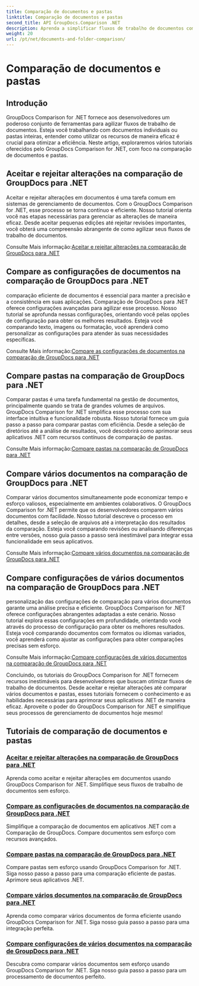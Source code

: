 ```yaml
---
title: Comparação de documentos e pastas
linktitle: Comparação de documentos e pastas
second_title: API GroupDocs.Comparison .NET
description: Aprenda a simplificar fluxos de trabalho de documentos com tutoriais de comparação de GroupDocs para .NET. Aceite, rejeite alterações e compare documentos e pastas sem esforço.
weight: 20
url: /pt/net/documents-and-folder-comparison/
---
```


# Comparação de documentos e pastas

## Introdução

GroupDocs Comparison for .NET fornece aos desenvolvedores um poderoso conjunto de ferramentas para agilizar fluxos de trabalho de documentos. Esteja você trabalhando com documentos individuais ou pastas inteiras, entender como utilizar os recursos de maneira eficaz é crucial para otimizar a eficiência. Neste artigo, exploraremos vários tutoriais oferecidos pelo GroupDocs Comparison for .NET, com foco na comparação de documentos e pastas.

## Aceitar e rejeitar alterações na comparação de GroupDocs para .NET

Aceitar e rejeitar alterações em documentos é uma tarefa comum em sistemas de gerenciamento de documentos. Com o GroupDocs Comparison for .NET, esse processo se torna contínuo e eficiente. Nosso tutorial orienta você nas etapas necessárias para gerenciar as alterações de maneira eficaz. Desde aceitar pequenas edições até rejeitar revisões importantes, você obterá uma compreensão abrangente de como agilizar seus fluxos de trabalho de documentos.

 Consulte Mais informação:[Aceitar e rejeitar alterações na comparação de GroupDocs para .NET](./accept-reject-changes-dotnet/)

## Compare as configurações de documentos na comparação de GroupDocs para .NET

comparação eficiente de documentos é essencial para manter a precisão e a consistência em suas aplicações. Comparação de GroupDocs para .NET oferece configurações avançadas para agilizar esse processo. Nosso tutorial se aprofunda nessas configurações, orientando você pelas opções de configuração para obter os melhores resultados. Esteja você comparando texto, imagens ou formatação, você aprenderá como personalizar as configurações para atender às suas necessidades específicas.

 Consulte Mais informação:[Compare as configurações de documentos na comparação de GroupDocs para .NET](./compare-documents-settings-dotnet/)

## Compare pastas na comparação de GroupDocs para .NET

Comparar pastas é uma tarefa fundamental na gestão de documentos, principalmente quando se trata de grandes volumes de arquivos. GroupDocs Comparison for .NET simplifica esse processo com sua interface intuitiva e funcionalidade robusta. Nosso tutorial fornece um guia passo a passo para comparar pastas com eficiência. Desde a seleção de diretórios até a análise de resultados, você descobrirá como aprimorar seus aplicativos .NET com recursos contínuos de comparação de pastas.

 Consulte Mais informação:[Compare pastas na comparação de GroupDocs para .NET](./compare-folders-dotnet/)

## Compare vários documentos na comparação de GroupDocs para .NET

Comparar vários documentos simultaneamente pode economizar tempo e esforço valiosos, especialmente em ambientes colaborativos. O GroupDocs Comparison for .NET permite que os desenvolvedores comparem vários documentos com facilidade. Nosso tutorial descreve o processo em detalhes, desde a seleção de arquivos até a interpretação dos resultados da comparação. Esteja você comparando revisões ou analisando diferenças entre versões, nosso guia passo a passo será inestimável para integrar essa funcionalidade em seus aplicativos.

 Consulte Mais informação:[Compare vários documentos na comparação de GroupDocs para .NET](./compare-multiple-documents-dotnet/)

## Compare configurações de vários documentos na comparação de GroupDocs para .NET

personalização das configurações de comparação para vários documentos garante uma análise precisa e eficiente. GroupDocs Comparison for .NET oferece configurações abrangentes adaptadas a este cenário. Nosso tutorial explora essas configurações em profundidade, orientando você através do processo de configuração para obter os melhores resultados. Esteja você comparando documentos com formatos ou idiomas variados, você aprenderá como ajustar as configurações para obter comparações precisas sem esforço.

 Consulte Mais informação:[Compare configurações de vários documentos na comparação de GroupDocs para .NET](./compare-multiple-documents-settings-dotnet/)

Concluindo, os tutoriais do GroupDocs Comparison for .NET fornecem recursos inestimáveis para desenvolvedores que buscam otimizar fluxos de trabalho de documentos. Desde aceitar e rejeitar alterações até comparar vários documentos e pastas, esses tutoriais fornecem o conhecimento e as habilidades necessárias para aprimorar seus aplicativos .NET de maneira eficaz. Aproveite o poder do GroupDocs Comparison for .NET e simplifique seus processos de gerenciamento de documentos hoje mesmo!
## Tutoriais de comparação de documentos e pastas
### [Aceitar e rejeitar alterações na comparação de GroupDocs para .NET](./accept-reject-changes-dotnet/)
Aprenda como aceitar e rejeitar alterações em documentos usando GroupDocs Comparison for .NET. Simplifique seus fluxos de trabalho de documentos sem esforço.
### [Compare as configurações de documentos na comparação de GroupDocs para .NET](./compare-documents-settings-dotnet/)
Simplifique a comparação de documentos em aplicativos .NET com a Comparação de GroupDocs. Compare documentos sem esforço com recursos avançados.
### [Compare pastas na comparação de GroupDocs para .NET](./compare-folders-dotnet/)
Compare pastas sem esforço usando GroupDocs Comparison for .NET. Siga nosso passo a passo para uma comparação eficiente de pastas. Aprimore seus aplicativos .NET.
### [Compare vários documentos na comparação de GroupDocs para .NET](./compare-multiple-documents-dotnet/)
Aprenda como comparar vários documentos de forma eficiente usando GroupDocs Comparison for .NET. Siga nosso guia passo a passo para uma integração perfeita.
### [Compare configurações de vários documentos na comparação de GroupDocs para .NET](./compare-multiple-documents-settings-dotnet/)
Descubra como comparar vários documentos sem esforço usando GroupDocs Comparison for .NET. Siga nosso guia passo a passo para um processamento de documentos perfeito.